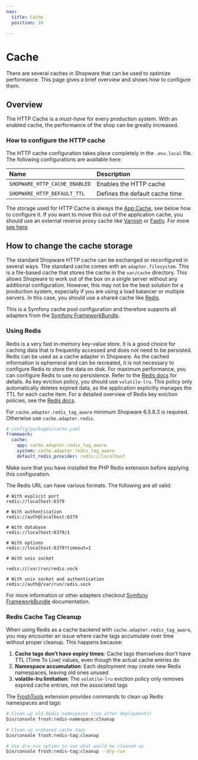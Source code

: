 ```yaml
---
nav:
  title: Cache
  position: 10

---
```


# Cache

There are several caches in Shopware that can be used to optimize performance. This page gives a brief overview and shows how to configure them.

## Overview

The HTTP Cache is a *must-have* for every production system. With an enabled cache, the performance of the shop can be greatly increased.

### How to configure the HTTP cache

The HTTP cache configuration takes place completely in the `.env.local` file. The following configurations are available here:

| Name                          | Description                    |
|:------------------------------|:-------------------------------|
| `SHOPWARE_HTTP_CACHE_ENABLED` | Enables the HTTP cache         |
| `SHOPWARE_HTTP_DEFAULT_TTL`   | Defines the default cache time |

The storage used for HTTP Cache is always the [App Cache](#app-cache), see below how to configure it. If you want to move this out of the application cache, you should use an external reverse proxy cache like [Varnish](https://varnish-cache.org/) or [Fastly](https://www.fastly.com/). For more [see here](../infrastructure//reverse-http-cache.md).

## How to change the cache storage

The standard Shopware HTTP cache can be exchanged or reconfigured in several ways. The standard cache comes with an `adapter.filesystem`. This is a file-based cache that stores the cache in the `var/cache` directory. This allows Shopware to work out of the box on a single server without any additional configuration. However, this may not be the best solution for a production system, especially if you are using a load balancer or multiple servers. In this case, you should use a shared cache like [Redis](https://redis.io/).

This is a Symfony cache pool configuration and therefore supports all adapters from the [Symfony FrameworkBundle](https://symfony.com/doc/current/cache.html#configuring-cache-with-frameworkbundle).

### Using Redis

Redis is a very fast in-memory key-value store. It is a good choice for caching data that is frequently accessed and does not need to be persisted. Redis can be used as a cache adapter in Shopware. As the cached information is ephemeral and can be recreated, it is not necessary to configure Redis to store the data on disk. For maximum performance, you can configure Redis to use no persistence. Refer to the [Redis docs](https://redis.io/docs/latest/operate/oss_and_stack/management/persistence/) for details.
As key eviction policy, you should use `volatile-lru`. This policy only automatically deletes expired data, as the application explicitly manages the TTL for each cache item. For a detailed overview of Redis key eviction policies, see the [Redis docs](https://redis.io/docs/latest/develop/reference/eviction/).

For `cache.adapter.redis_tag_aware` minimum Shopware 6.5.8.3 is required. Otherwise use `cache.adapter.redis`.

```yaml
# config/packages/cache.yaml
framework:
  cache:
    app: cache.adapter.redis_tag_aware
    system: cache.adapter.redis_tag_aware
    default_redis_provider: redis://localhost
```

Make sure that you have installed the PHP Redis extension before applying this configuration.

The Redis URL can have various formats. The following are all valid:

```text
# With explicit port
redis://localhost:6379

# With authentication
redis://auth@localhost:6379

# With database
redis://localhost:6379/1

# With options
redis://localhost:6379?timeout=1

# With unix socket

redis:///var/run/redis.sock

# With unix socket and authentication
redis://auth@/var/run/redis.sock
```

For more information or other adapters checkout [Symfony FrameworkBundle](https://symfony.com/doc/current/cache.html#configuring-cache-with-frameworkbundle) documentation.

### Redis Cache Tag Cleanup

When using Redis as a cache backend with `cache.adapter.redis_tag_aware`, you may encounter an issue where cache tags accumulate over time without proper cleanup. This happens because:

1. **Cache tags don't have expiry times**: Cache tags themselves don't have TTL (Time To Live) values, even though the actual cache entries do
2. **Namespace accumulation**: Each deployment may create new Redis namespaces, leaving old ones unused
3. **volatile-lru limitation**: The `volatile-lru` eviction policy only removes expired cache entries, not the associated tags

The [FroshTools](https://github.com/FriendsOfShopware/FroshTools) extension provides commands to clean up Redis namespaces and tags:

```bash
# Clean up old Redis namespaces (run after deployments)
bin/console frosh:redis-namespace:cleanup

# Clean up orphaned cache tags
bin/console frosh:redis-tag:cleanup

# Use dry-run option to see what would be cleaned up
bin/console frosh:redis-tag:cleanup --dry-run
```